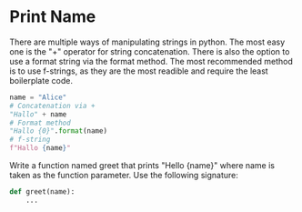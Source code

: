# Print Name

There are multiple ways of manipulating strings in python. The most easy one is the "+" operator for string concatenation. There is also the option to use a format string via the format method. The most recommended method is to use f-strings, as they are the most readible and require the least boilerplate code. 

```python
name = "Alice"
# Concatenation via +
"Hallo" + name
# Format method
"Hallo {0}".format(name)
# f-string
f"Hallo {name}"
```

Write a function named greet that prints "Hello {name}" where name is taken as the function parameter. Use the following signature:

```python
def greet(name):
    ...
```